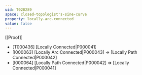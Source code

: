 ```yaml
---
uid: T020289
space: closed-topologist's-sine-curve
property: locally-arc-connected
value: false
---
```

[[Proof]]

* [T000436] [Locally Connected|P000041]
* [I000063] [Locally Arc Connected|P000043] => [Locally Path Connected|P000042]
* [I000064] [Locally Path Connected|P000042] => [Locally Connected|P000041]

